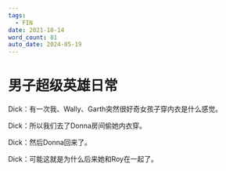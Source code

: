 ```yaml
---
tags:
  - FIN
date: 2021-10-14
word_count: 81
auto_date: 2024-05-19
---
```


# 男子超级英雄日常

Dick：有一次我、Wally、Garth突然很好奇女孩子穿内衣是什么感觉。

Dick：所以我们去了Donna房间偷她内衣穿。

Dick：然后Donna回来了。

Dick：可能这就是为什么后来她和Roy在一起了。
